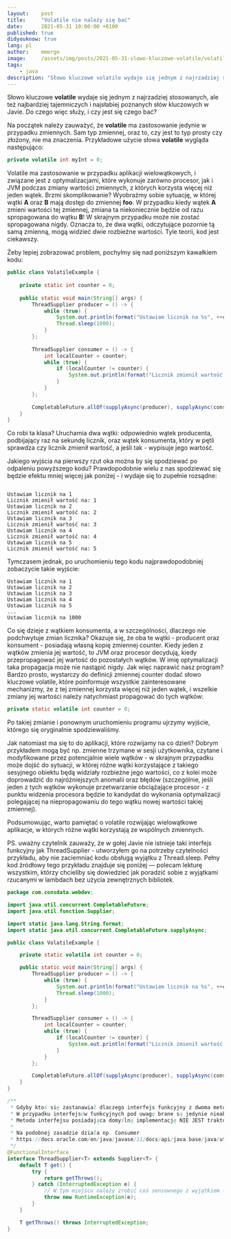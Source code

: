 ```yaml
---
layout:    post
title:     "Volatile nie należy się bać"
date:      2021-05-31 10:00:00 +0100
published: true
didyouknow: true
lang: pl
author:    mmergo
image:     /assets/img/posts/2021-05-31-slowo-kluczowe-volatile/volatile.webp
tags:
    - java
description: "Słowo kluczowe volatile wydaje się jednym z najrzadziej stosowanych, ale też najbardziej tajemniczych i najsłabiej poznanych słów kluczowych w Javie. Do czego więc służy i czy jest się czego bać?"
---
```


Słowo kluczowe **volatile** wydaje się jednym z najrzadziej stosowanych, ale też najbardziej tajemniczych i najsłabiej poznanych słów kluczowych w Javie. Do czego więc służy, i czy jest się czego bać?

Na początek należy zauważyć, że **volatile** ma zastosowanie jedynie w przypadku zmiennych. Sam typ zmiennej, oraz to, czy jest to typ prosty czy złożony, nie ma znaczenia. Przykładowe użycie słowa **volatile** wygląda następująco:

```java
private volatile int myInt = 0;
```
Volatile ma zastosowanie w przypadku aplikacji wielowątkowych, i związane jest z optymalizacjami, które wykonuje zarówno procesor, jak i JVM podczas zmiany wartości zmiennych, z których korzysta więcej niż jeden wątek. Brzmi skomplikowanie? Wyobraźmy sobie sytuację, w której wątki **A** oraz **B** mają dostęp do zmiennej **foo**. W przypadku kiedy wątek **A** zmieni wartości tej zmiennej, zmiana ta niekoniecznie będzie od razu spropagowana do wątku **B**! W skrajnym przypadku może nie zostać spropagowana nigdy. Oznacza to, że dwa wątki, odczytujące pozornie tą samą zmienną, mogą widzieć dwie rozbieżne wartości. Tyle teorii, kod jest ciekawszy.

Żeby lepiej zobrazować problem, pochylmy się nad poniższym kawałkiem kodu:

```java
public class VolatileExample {
 
    private static int counter = 0;
 
    public static void main(String[] args) {
        ThreadSupplier producer = () -> {
            while (true) {
                System.out.println(format("Ustawiam licznik na %s", ++counter));
                Thread.sleep(1000);
            }
        };
 
        ThreadSupplier consumer = () -> {
            int localCounter = counter;
            while (true) {
                if (localCounter != counter) {
                    System.out.println(format("Licznik zmienił wartość na: %s", localCounter = counter));
                }
            }
        };
 
        CompletableFuture.allOf(supplyAsync(producer), supplyAsync(consumer)).join();
    }
}
```

Co robi ta klasa? Uruchamia dwa wątki: odpowiednio wątek producenta, podbijający raz na sekundę licznik, oraz wątek konsumenta, który w pętli sprawdza czy licznik zmienił wartość, a jeśli tak - wypisuje jego wartość.

Jakiego wyjścia na pierwszy rzut oka można by się spodziewać po odpaleniu powyższego kodu? Prawdopodobnie wielu z nas spodziewać się będzie efektu mniej więcej jak poniżej - i wydaje się to zupełnie rozsądne:

```

Ustawiam licznik na 1
Licznik zmienił wartość na: 1
Ustawiam licznik na 2
Licznik zmienił wartość na: 2
Ustawiam licznik na 3
Licznik zmienił wartość na: 3
Ustawiam licznik na 4
Licznik zmienił wartość na: 4
Ustawiam licznik na 5
Licznik zmienił wartość na: 5
```

Tymczasem jednak, po uruchomieniu tego kodu najprawdopodobniej zobaczycie takie wyjście:

```
Ustawiam licznik na 1
Ustawiam licznik na 2
Ustawiam licznik na 3
Ustawiam licznik na 4
Ustawiam licznik na 5
...
Ustawiam licznik na 1000
```

Co się dzieje z wątkiem konsumenta, a w szczególności, dlaczego nie podchwytuje zmian licznika? Okazuje się, że oba te wątki - producent oraz konsument - posiadają własną kopię zmiennej counter. Kiedy jeden z wątków zmienia jej wartość, to JVM oraz procesor decydują, kiedy przepropagować jej wartość do pozostałych wątków. W imię optymalizacji taka propagacja może nie nastąpić nigdy. Jak więc naprawić nasz program? Bardzo prosto, wystarczy do definicji zmiennej counter dodać słowo kluczowe volatile, które poinformuje wszystkie zainteresowane mechanizmy, że z tej zmiennej korzysta więcej niż jeden wątek, i wszelkie zmiany jej wartości należy natychmiast propagować do tych wątków:

```java
private static volatile int counter = 0;
```

Po takiej zmianie i ponownym uruchomieniu programu ujrzymy wyjście, którego się oryginalnie spodziewaliśmy.

Jak natomiast ma się to do aplikacji, które rozwijamy na co dzień? Dobrym przykładem mogą być np. zmienne trzymane w sesji użytkownika, czytane i modyfikowane przez potencjalnie wiele wątków - w skrajnym przypadku może dojść do sytuacji, w której różne wątki korzystające z takiego sesyjnego obiektu będą widziały rozbieżne jego wartości, co z kolei może doprowadzić do najróżniejszych anomalii oraz błędów (szczególnie, jeśli jeden z tych wątków wykonuje przetwarzanie obciążające procesor - z punktu widzenia procesora będzie to kandydat do wykonania optymalizacji polegającej na niepropagowaniu do tego wątku nowej wartości takiej zmiennej).

Podsumowując, warto pamiętać o volatile rozwijając wielowątkowe aplikacje, w których różne wątki korzystają ze wspólnych zmiennych.



PS. uważny czytelnik zauważy, że w gołej Javie nie istnieje taki interfejs funkcyjny jak ThreadSupplier - utworzyłem go na potrzeby czytelności przykładu, aby nie zaciemniać kodu obsługą wyjątku z Thread.sleep. Pełny kod źródłowy tego przykładu znajduje się poniżej — polecam lekturę wszystkim, którzy chcieliby się dowiedzieć jak poradzić sobie z wyjątkami rzucanymi w lambdach bez użycia zewnętrznych bibliotek.

```java
package com.consdata.webdev;

import java.util.concurrent.CompletableFuture;
import java.util.function.Supplier;

import static java.lang.String.format;
import static java.util.concurrent.CompletableFuture.supplyAsync;

public class VolatileExample {

    private static volatile int counter = 0;

    public static void main(String[] args) {
        ThreadSupplier producer = () -> {
            while (true) {
                System.out.println(format("Ustawiam licznik na %s", ++counter));
                Thread.sleep(1000);
            }
        };

        ThreadSupplier consumer = () -> {
            int localCounter = counter;
            while (true) {
                if (localCounter != counter) {
                    System.out.println(format("Licznik zmienił wartość na: %s", localCounter = counter));
                }
            }
        };

        CompletableFuture.allOf(supplyAsync(producer), supplyAsync(consumer)).join();
    }
}

/**
 * Gdyby ktoś się zastanawiał dlaczego interfejs funkcyjny z dwoma metodami w ogóle działa:
 * W przypadku interfejsów funkcyjnych pod uwagę brane są jedynie nieabstrakcyjne metody interfejsu.
 * Metoda interfejsu posiadająca domyślną implementację NIE JEST traktowana jako abstrakcyjna.
 *
 * Na podobnej zasadzie działa np. Consumer
 * https://docs.oracle.com/en/java/javase/11/docs/api/java.base/java/util/function/Consumer.html
 */
@FunctionalInterface
interface ThreadSupplier<T> extends Supplier<T> {
    default T get() {
        try {
            return getThrows();
        } catch (InterruptedException e) {
            // W tym miejscu należy zrobić coś sensownego z wyjątkiem - minimum zalogować.
            throw new RuntimeException(e);
        }
    }

    T getThrows() throws InterruptedException;
}
```

